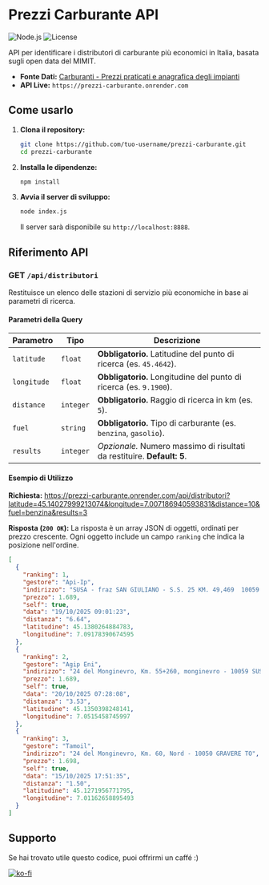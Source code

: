 # Prezzi Carburante API

![Node.js](https://img.shields.io/badge/node-%3E%3D18-brightgreen)
![License](https://img.shields.io/badge/license-MIT-blue)

API per identificare i distributori di carburante più economici in Italia, basata sugli open data del MIMIT.

- **Fonte Dati:** [Carburanti - Prezzi praticati e anagrafica degli impianti](https://www.mimit.gov.it/it/open-data/elenco-dataset/carburanti-prezzi-praticati-e-anagrafica-degli-impianti)
- **API Live:** `https://prezzi-carburante.onrender.com`

## Come usarlo

1.  **Clona il repository:**
    ```bash
    git clone https://github.com/tuo-username/prezzi-carburante.git
    cd prezzi-carburante
    ```

2.  **Installa le dipendenze:**
    ```bash
    npm install
    ```

3.  **Avvia il server di sviluppo:**
    ```bash
    node index.js
    ```
    Il server sarà disponibile su `http://localhost:8888`.

## Riferimento API

### GET `/api/distributori`

Restituisce un elenco delle stazioni di servizio più economiche in base ai parametri di ricerca.

#### Parametri della Query

| Parametro   | Tipo      | Descrizione                                                                          |
|-------------|-----------|--------------------------------------------------------------------------------------|
| `latitude`  | `float`   | **Obbligatorio.** Latitudine del punto di ricerca (es. `45.4642`).                     |
| `longitude` | `float`   | **Obbligatorio.** Longitudine del punto di ricerca (es. `9.1900`).                     |
| `distance`  | `integer` | **Obbligatorio.** Raggio di ricerca in km (es. `5`).                                   |
| `fuel`      | `string`  | **Obbligatorio.** Tipo di carburante (es. `benzina`, `gasolio`).                       |
| `results`   | `integer` | *Opzionale.* Numero massimo di risultati da restituire. **Default: 5**.                  |

#### Esempio di Utilizzo

**Richiesta:**
https://prezzi-carburante.onrender.com/api/distributori?latitude=45.14027999213074&longitude=7.007186940593831&distance=10&fuel=benzina&results=3

**Risposta (`200 OK`):**
La risposta è un array JSON di oggetti, ordinati per prezzo crescente. Ogni oggetto include un campo `ranking` che indica la posizione nell'ordine.

```json
[
  {
    "ranking": 1,
    "gestore": "Api-Ip",
    "indirizzo": "SUSA - fraz SAN GIULIANO - S.S. 25 KM. 49,469  10059 SUSA TO",
    "prezzo": 1.689,
    "self": true,
    "data": "19/10/2025 09:01:23",
    "distanza": "6.64",
    "latitudine": 45.1380264884783,
    "longitudine": 7.09178390674595
  },
  {
    "ranking": 2,
    "gestore": "Agip Eni",
    "indirizzo": "24 del Monginevro, Km. 55+260, monginevro - 10059 SUSA TO",
    "prezzo": 1.689,
    "self": true,
    "data": "20/10/2025 07:28:08",
    "distanza": "3.53",
    "latitudine": 45.1350398248141,
    "longitudine": 7.0515458745997
  },
  {
    "ranking": 3,
    "gestore": "Tamoil",
    "indirizzo": "24 del Monginevro, Km. 60, Nord - 10050 GRAVERE TO",
    "prezzo": 1.698,
    "self": true,
    "data": "15/10/2025 17:51:35",
    "distanza": "1.50",
    "latitudine": 45.1271956771795,
    "longitudine": 7.01162658895493
  }
]
```

## Supporto
Se hai trovato utile questo codice, puoi offrirmi un caffé :)

[![ko-fi](https://ko-fi.com/img/githubbutton_sm.svg)](https://ko-fi.com/S6S41L5113)
